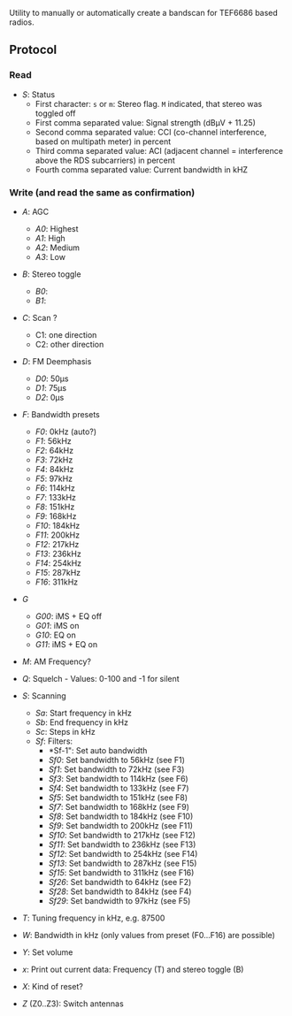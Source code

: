 Utility to manually or automatically create a bandscan for TEF6686 based radios.

## Protocol

### Read

- *S*: Status
  - First character: `s` or `m`: Stereo flag. `M` indicated, that stereo was toggled off
  - First comma separated value: Signal strength (dBµV + 11.25)
  - Second comma separated value: CCI (co-channel interference, based on multipath meter) in percent
  - Third comma separated value: ACI (adjacent channel = interference above the RDS subcarriers) in percent
  - Fourth comma separated value: Current bandwidth in kHZ

### Write (and read the same as confirmation)

- *A*: AGC
  - *A0*: Highest
  - *A1*: High
  - *A2*: Medium
  - *A3*: Low

- *B*: Stereo toggle
  - *B0*: 
  - *B1*:  

- *C*: Scan ?
  - C1: one direction
  - C2: other direction

- *D*: FM Deemphasis
  - *D0*: 50µs
  - *D1*: 75µs
  - *D2*: 0µs

- *F*: Bandwidth presets
  - *F0*: 0kHz (auto?)
  - *F1*: 56kHz 
  - *F2*: 64kHz
  - *F3*: 72kHz
  - *F4*: 84kHz
  - *F5*: 97kHz
  - *F6*: 114kHz
  - *F7*: 133kHz
  - *F8*: 151kHz
  - *F9*: 168kHz
  - *F10*: 184kHz
  - *F11*: 200kHz
  - *F12*: 217kHz
  - *F13*: 236kHz
  - *F14*: 254kHz
  - *F15*: 287kHz
  - *F16*: 311kHz

- *G*
  - *G00*: iMS + EQ off
  - *G01*: iMS on
  - *G10*: EQ on
  - *G11*: iMS + EQ on

- *M*: AM Frequency?

- *Q*: Squelch - Values: 0-100 and -1 for silent

- *S*: Scanning
  - *Sa*: Start frequency in kHz
  - *Sb*: End frequency in kHz
  - *Sc*: Steps in kHz
  - *Sf*: Filters:
    - *Sf-1": Set auto bandwidth  
    - *Sf0*: Set bandwidth to 56kHz (see F1)
    - *Sf1*: Set bandwidth to 72kHz (see F3)
    - *Sf3*: Set bandwidth to 114kHz (see F6)
    - *Sf4*: Set bandwidth to 133kHz (see F7)
    - *Sf5*: Set bandwidth to 151kHz (see F8)
    - *Sf7*: Set bandwidth to 168kHz (see F9)
    - *Sf8*: Set bandwidth to 184kHz (see F10)
    - *Sf9*: Set bandwidth to 200kHz (see F11)
    - *Sf10*: Set bandwidth to 217kHz (see F12)
    - *Sf11*: Set bandwidth to 236kHz (see F13)
    - *Sf12*: Set bandwidth to 254kHz (see F14)
    - *Sf13*: Set bandwidth to 287kHz (see F15)
    - *Sf15*: Set bandwidth to 311kHz (see F16)
    - *Sf26*: Set bandwidth to 64kHz (see F2)
    - *Sf28*: Set bandwidth to 84kHz (see F4)
    - *Sf29*: Set bandwidth to 97kHz (see F5)

- *T*: Tuning frequency in kHz, e.g. 87500

- *W*: Bandwidth in kHz (only values from preset (F0...F16) are possible)

- *Y*: Set volume

- *x*: Print out current data: Frequency (T) and  stereo toggle (B)

- *X*: Kind of reset?

- *Z* (Z0..Z3): Switch antennas